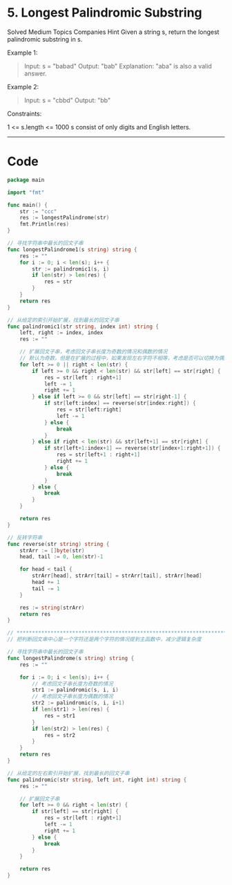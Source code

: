 # 5. Longest Palindromic Substring
Solved
Medium
Topics
Companies
Hint
Given a string s, return the longest 
palindromic substring in s.


Example 1:
> Input: s = "babad"
Output: "bab"
Explanation: "aba" is also a valid answer.

Example 2:
> Input: s = "cbbd"
Output: "bb"
 

Constraints:

1 <= s.length <= 1000
s consist of only digits and English letters.

---

# Code
```go
package main

import "fmt"

func main() {
	str := "ccc"
	res := longestPalindrome(str)
	fmt.Println(res)
}

// 寻找字符串中最长的回文子串
func longestPalindrome1(s string) string {
	res := ""
	for i := 0; i < len(s); i++ {
		str := palindromic1(s, i)
		if len(str) > len(res) {
			res = str
		}
	}
	return res
}

// 从给定的索引开始扩展，找到最长的回文子串
func palindromic1(str string, index int) string {
	left, right := index, index
	res := ""

	// 扩展回文子串，考虑回文子串长度为奇数的情况和偶数的情况
	// 默认为奇数，但是在扩展的过程中，如果发现左右字符不相等，考虑是否可以切换为偶数情况，如果满足条件，切换为偶数
	for left >= 0 || right < len(str) {
		if left >= 0 && right < len(str) && str[left] == str[right] {
			res = str[left : right+1]
			left -= 1
			right += 1
		} else if left >= 0 && str[left] == str[right-1] {
			if str[left:index] == reverse(str[index:right]) {
				res = str[left:right]
				left -= 1
			} else {
				break
			}
		} else if right < len(str) && str[left+1] == str[right] {
			if str[left+1:index+1] == reverse(str[index+1:right+1]) {
				res = str[left+1 : right+1]
				right += 1
			} else {
				break
			}
		} else {
			break
		}
	}

	return res
}

// 反转字符串
func reverse(str string) string {
	strArr := []byte(str)
	head, tail := 0, len(str)-1

	for head < tail {
		strArr[head], strArr[tail] = strArr[tail], strArr[head]
		head += 1
		tail -= 1
	}

	res := string(strArr)
	return res
}

// ********************************************************************************************************************
// 把判断回文串中心是一个字符还是两个字符的情况提到主函数中，减少逻辑复杂度

// 寻找字符串中最长的回文子串
func longestPalindrome(s string) string {
	res := ""

	for i := 0; i < len(s); i++ {
		// 考虑回文子串长度为奇数的情况
		str1 := palindromic(s, i, i)
		// 考虑回文子串长度为偶数的情况
		str2 := palindromic(s, i, i+1)
		if len(str1) > len(res) {
			res = str1
		}
		if len(str2) > len(res) {
			res = str2
		}
	}
	return res
}

// 从给定的左右索引开始扩展，找到最长的回文子串
func palindromic(str string, left int, right int) string {
	res := ""

	// 扩展回文子串
	for left >= 0 && right < len(str) {
		if str[left] == str[right] {
			res = str[left : right+1]
			left -= 1
			right += 1
		} else {
			break
		}
	}

	return res
}
```